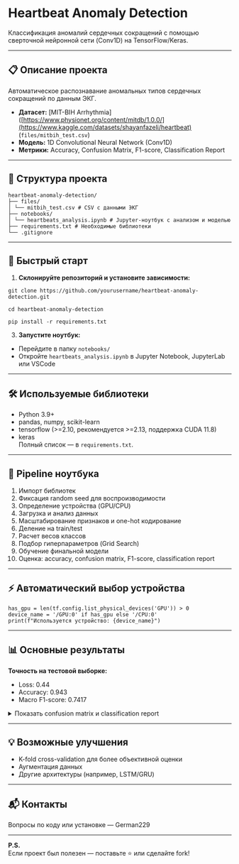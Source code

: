 # Heartbeat Anomaly Detection

Классификация аномалий сердечных сокращений с помощью сверточной нейронной сети (Conv1D) на TensorFlow/Keras.

---

## 📋 Описание проекта

Автоматическое распознавание аномальных типов сердечных сокращений по данным ЭКГ.

- **Датасет:** [MIT-BIH Arrhythmia]([https://www.physionet.org/content/mitdb/1.0.0/](https://www.kaggle.com/datasets/shayanfazeli/heartbeat) (`files/mitbih_test.csv`)
- **Модель:** 1D Convolutional Neural Network (Conv1D)
- **Метрики:** Accuracy, Confusion Matrix, F1-score, Classification Report

---

## 📂 Структура проекта
```
heartbeat-anomaly-detection/
├── files/
│ └── mitbih_test.csv # CSV с данными ЭКГ
├── notebooks/
│ └── heartbeats_analysis.ipynb # Jupyter-ноутбук с анализом и моделью
├── requirements.txt # Необходимые библиотеки
└── .gitignore

```

---

## 🚀 Быстрый старт

1. **Склонируйте репозиторий и установите зависимости:**
```
git clone https://github.com/yourusername/heartbeat-anomaly-detection.git
```
```
cd heartbeat-anomaly-detection
```
```
pip install -r requirements.txt
```


3. **Запустите ноутбук:**
- Перейдите в папку `notebooks/`
- Откройте `heartbeats_analysis.ipynb` в Jupyter Notebook, JupyterLab или VSCode

---

## 🛠 Используемые библиотеки

- Python 3.9+
- pandas, numpy, scikit-learn
- tensorflow (>=2.10, рекомендуется >=2.13, поддержка CUDA 11.8)
- keras  
Полный список — в `requirements.txt`.

---

## 🔗 Pipeline ноутбука

1. Импорт библиотек
2. Фиксация random seed для воспроизводимости
3. Определение устройства (GPU/CPU)
4. Загрузка и анализ данных
5. Масштабирование признаков и one-hot кодирование
6. Деление на train/test
7. Расчет весов классов
8. Подбор гиперпараметров (Grid Search)
9. Обучение финальной модели
10. Оценка: accuracy, confusion matrix, F1-score, classification report

---

## ⚡️ Автоматический выбор устройства
```
has_gpu = len(tf.config.list_physical_devices('GPU')) > 0
device_name = '/GPU:0' if has_gpu else '/CPU:0'
print(f"Используется устройство: {device_name}")
```


---

## 📊 Основные результаты

**Точность на тестовой выборке:**
- Loss: 0.44
- Accuracy: 0.943
- Macro F1-score: 0.7417

<details>
<summary>Показать confusion matrix и classification report</summary>

```
Confusion Matrix:
[[3533   41   13    6   31]
 [  53   56    2    0    0]
 [  51    0  220    6   13]
 [  17    0    2   13    0]
 [   9    0    4    0  309]]

Classification Report:
              precision    recall  f1-score   support
           0     0.9645    0.9749    0.9697      3624
           1     0.5773    0.5045    0.5385       111
           2     0.9129    0.7586    0.8286       290
           3     0.5200    0.4062    0.4561        32
           4     0.8754    0.9596    0.9156       322

    accuracy                         0.9434      4379
   macro avg     0.7700    0.7208    0.7417      4379
weighted avg     0.9415    0.9434    0.9417      4379
```

</details>

---

## 💡 Возможные улучшения

- K-fold cross-validation для более объективной оценки
- Аугментация данных
- Другие архитектуры (например, LSTM/GRU)

---

## 📬 Контакты

Вопросы по коду или установке — German229

---

**P.S.**  
Если проект был полезен — поставьте ⭐️ или сделайте fork!
